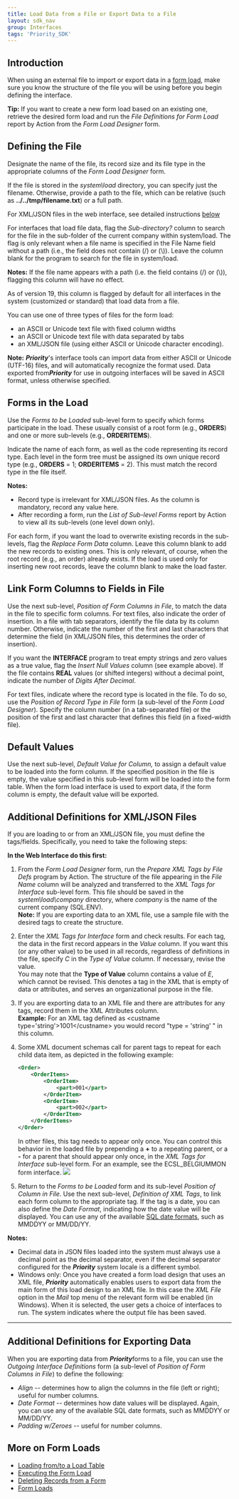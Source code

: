 ```yaml
---
title: Load Data from a File or Export Data to a File
layout: sdk_nav
group: Interfaces
tags: 'Priority_SDK'
---
```


## Introduction

When using an external file to import or export data in a [form load](Form-Loads), make sure you know the structure of the
file you will be using before you begin defining the interface.

**Tip:** If you want to create a new form load based on an existing one,
retrieve the desired form load and run the *File Definitions for Form
Load* report by Action from the *Form Load Designer* form.

## Defining the File 

Designate the name of the file, its record size and its file type in the
appropriate columns of the *Form Load Designer* form.

If the file is stored in the *system\\load* directory, you can specify
just the filename. Otherwise, provide a path to the file, which can be relative (such as **../../tmp/filename.txt**) or a full path.

For XML/JSON files in the web interface, see detailed instructions [below](#additional-definitions-for-xmljson-files)

For interfaces that load file data, flag the *Sub-directory?* column to
search for the file in the sub-folder of the current company within
system/load. The flag is only relevant when a file name is specified in
the File Name field without a path (i.e., the field does not contain (/)
or (\\)). Leave the column blank for the program to search for the file
in system/load.

**Notes:** If the file name appears with a path (i.e. the field contains
(/) or (\\)), flagging this column will have no effect.

As of version 19, this column is flagged by default for all interfaces
in the system (customized or standard) that load data from a file.


You can use one of three types of files for the form load:

-   an ASCII or Unicode text file with fixed column widths
-   an ASCII or Unicode text file with data separated by tabs
-   an XML/JSON file (using either ASCII or Unicode character encoding).

**Note:** ***Priority***\'s interface tools can import data from either
ASCII or Unicode (UTF-16) files, and will automatically recognize the
format used. Data exported from***Priority*** for use in outgoing
interfaces will be saved in ASCII format, unless otherwise specified.

## Forms in the Load 

Use the *Forms to be Loaded* sub-level form to specify which forms
participate in the load. These usually consist of a root form (e.g.,
**ORDERS**) and one or more sub-levels (e.g., **ORDERITEMS**).

Indicate the name of each form, as well as the code representing its
record type. Each level in the form tree must be assigned its own unique
record type (e.g., **ORDERS** = 1; **ORDERITEMS** = 2). This must match
the record type in the file itself.


**Notes:**

-   Record type is irrelevant for XML/JSON files. As the column is
    mandatory, record any value here.
-   After recording a form, run the *List of Sub-level Forms* report by
    Action to view all its sub-levels (one level down only).

For each form, if you want the load to overwrite existing records in the
sub-levels, flag the *Replace Form Data* column. Leave this column blank
to add the new records to existing ones. This is only relevant, of
course, when the root record (e.g., an order) already exists. If the
load is used only for inserting new root records, leave the column blank
to make the load faster.

## Link Form Columns to Fields in File 

Use the next sub-level, *Position of Form Columns in File*, to match the
data in the file to specific form columns. For text files, also indicate
the order of insertion. In a file with tab separators, identify the file
data by its column number. Otherwise, indicate the number of the first
and last characters that determine the field (in XML/JSON files, this
determines the order of insertion).

If you want the **INTERFACE** program to treat empty strings and zero
values as a true value, flag the *Insert Null Values* column (see
example above). If the file contains **REAL** values (or shifted
integers) without a decimal point, indicate the number of *Digits After
Decimal*.

For text files, indicate where the record type is located in the file.
To do so, use the *Position of Record Type in File* form (a sub-level of
the *Form Load Designer*). Specify the column number (in a tab-separated
file) or the position of the first and last character that defines this
field (in a fixed-width file).

## Default Values 

Use the next sub-level, *Default Value for Column,* to assign a default
value to be loaded into the form column. If the specified position in
the file is empty, the value specified in this sub-level form will be
loaded into the form table. When the form load interface is used to
export data, if the form column is empty, the default value will be
exported.

## Additional Definitions for XML/JSON Files 

If you are loading to or from an XML/JSON file, you must define the tags/fields. Specifically, you need to take the following steps:

**In the Web Interface do this first:**




1.  From the *Form Load Designer* form, run the *Prepare XML Tags by
    File Defs* program by Action. The structure of the file
    appearing in the *File Name* column will be analyzed and transferred to the *XML Tags for Interface* sub-level form. This file should be saved in the *system\\load\\company* directory, where *company* is the name of the current company (SQL.ENV).\
    **Note:** If you are exporting data to an XML file, use a sample file with the desired tags to create the structure.
2.  Enter the *XML Tags for Interface* form and check results. For each tag, the data in the first record appears in the *Value* column. If you want this (or any other value) to be used in all records, regardless of definitions in the file, specify *C* in the *Type of Value* column. If necessary, revise the value.\
    You may note that the **Type of Value** column
    contains a value of *E*, which cannot be
    revised. This denotes a tag in the XML that is empty of data or attributes, and serves an organizational purpose in the file.
3.  If you are exporting data to an XML file and there are attributes
    for any tags, record them in the XML Attributes column.\
    **Example:** For an XML tag defined as \<custname
    type=\'string\'\>1001\</custname> you would record \"type =
    \'string\' \" in this column.
4.  Some XML document schemas call for parent tags to repeat for each
    child data item, as depicted in the following example:
    ```xml
    <Order>
        <OrderItems>
            <OrderItem>
                <part>001</part>
            </OrderItem>
            <OrderItem>
                <part>002</part>
            </OrderItem>
        </OrderItems>
    </Order>
    ```

    
    In other files, this tag needs to appear only once. You can control
    this behavior in the loaded file by prepending a
    **+** to a repeating parent, or a **-** for a parent that should appear only once, in the *XML Tags for Interface* sub-level form.
    For an example, see the ECSL_BELGIUMMON form interface.
    ![](https://cdn.priority-software.com/docs/images/SDK_XMLInterface_RepeatingTags.png)
5.  Return to the *Forms to be Loaded* form and its sub-level *Position
    of Column in File*. Use the next sub-level, *Definition of XML
    Tags*, to link each form column to the appropriate tag. If the tag
    is a date, you can also define the *Date Format*, indicating how the
    date value will be displayed. You can use any of the available [SQL
    date formats](ATOD-and-DTOA ), such as MMDDYY or MM/DD/YY.

<!-- TODO: Move to Windows only -->

**Notes:** 
- Decimal data in JSON files loaded into the system must always use a decimal point as the decimal separator, even if the decimal separator configured for the ***Priority*** system locale is a different symbol.
- Windows only: Once you have created a form load design that uses an XML file, ***Priority*** automatically enables users to export data from the main form of this load design to an XML file. In this case the *XML File* option in the *Mail* top menu of the relevant form will be enabled (in Windows). When it is selected, the user gets a choice of interfaces to run. The system indicates where the output file has been saved.

------------------------------------------------------------------------

## Additional Definitions for Exporting Data 

When you are exporting data from ***Priority***forms to a file, you can
use the *Outgoing Interface Definitions* form (a sub-level of *Position
of Form Columns in File*) to define the following:

-   *Align* -- determines how to align the columns in the file (left or
    right); useful for number columns.
-   *Date Format* -- determines how date values will be displayed.
    Again, you can use any of the available SQL date formats, such as
    MMDDYY or MM/DD/YY.
-   *Padding w/Zeroes* -- useful for number columns.

## More on Form Loads 

-   [Loading from/to a Load Table](Loading-from-Load-Table )
-   [Executing the Form Load](Execute-FormLoads )
-   [Deleting Records from a Form](Interfaces-Deleting-Records )
-   [Form Loads](Form-Loads)
